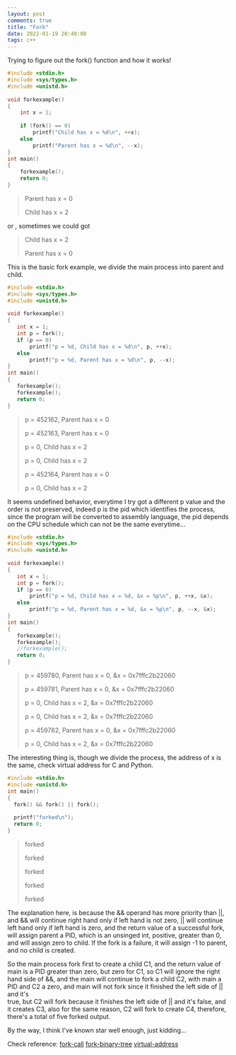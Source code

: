 ```yaml
---
layout: post
comments: true
title: "Fork"
date: 2022-01-19 20:49:00
tags: c++
---
```


Trying to figure out the fork() function and how it works!

```cpp
#include <stdio.h>
#include <sys/types.h>
#include <unistd.h>
  
void forkexample()
{
    int x = 1;
  
    if (fork() == 0)
        printf("Child has x = %d\n", ++x);
    else
        printf("Parent has x = %d\n", --x);
}
int main()
{
    forkexample();
    return 0;
}
```

> Parent has x = 0
> 
> Child has x = 2

or , sometimes we could got

> Child has x = 2
>
> Parent has x = 0 

 This is the basic fork example, we divide the main process into parent and child.
 
 ```cpp
#include <stdio.h>
#include <sys/types.h>
#include <unistd.h>
  
void forkexample()
{
    int x = 1;
    int p = fork();
    if (p == 0)
        printf("p = %d, Child has x = %d\n", p, ++x);
    else
        printf("p = %d, Parent has x = %d\n", p, --x);
}
int main()
{
    forkexample();
    forkexample();
    return 0;
}
```

> p = 452162, Parent has x = 0
> 
> p = 452163, Parent has x = 0
> 
> p = 0, Child has x = 2
> 
> p = 0, Child has x = 2
> 
> p = 452164, Parent has x = 0
> 
> p = 0, Child has x = 2

 It seems undefined behavior, everytime I try got a different p value and the order is not preserved, indeed p is the pid which identifies the process, since
 the program will be converted to assembly language, the pid depends on the CPU schedule which can not be the same everytime...
 
 ```cpp
#include <stdio.h>
#include <sys/types.h>
#include <unistd.h>
  
void forkexample()
{
    int x = 1;
    int p = fork();
    if (p == 0)
        printf("p = %d, Child has x = %d, &x = %p\n", p, ++x, &x);
    else
        printf("p = %d, Parent has x = %d, &x = %p\n", p, --x, &x);
}
int main()
{
    forkexample();
    forkexample();
    //forkexample();
    return 0;
}
```

> p = 459780, Parent has x = 0, &x = 0x7fffc2b22060
> 
> p = 459781, Parent has x = 0, &x = 0x7fffc2b22060
> 
> p = 0, Child has x = 2, &x = 0x7fffc2b22060
> 
> p = 0, Child has x = 2, &x = 0x7fffc2b22060
> 
> p = 459782, Parent has x = 0, &x = 0x7fffc2b22060
> 
> p = 0, Child has x = 2, &x = 0x7fffc2b22060

 The interesting thing is, though we divide the process, the address of x is the same, check virtual address for C and Python.
 
 ```cpp
#include <stdio.h>
#include <unistd.h>
int main()
{
   fork() && fork() || fork();
  
   printf("forked\n");
   return 0;
}
```

>forked
>
>forked
>
>forked
>
>forked
>
>forked
 
 The explanation here, is because the && operand has more priority than ||, and && will continue right hand only if left hand is not zero, || will continue 
 left hand only if left hand is zero, and the return value of a successful fork, will assign parent a PID, which is an unsinged int, positive, greater than 0, 
 and will assign zero to child. If the fork is a failure, it will assign -1 to parent, and no child is created. 
 
 So the main process fork first to create a child C1, and the return value of main is a PID greater than zero, but zero for C1, so C1 will ignore the right hand 
 side of &&, and the main will continue to fork a child C2, with main a PID and C2 a zero, and main will not fork since it finished the left side of || and it's  
 true, but C2 will fork because it finishes the left side of || and it's false, and it creates C3, also for the same reason, C2 will fork to create C4, therefore,
 there's a total of five forked output.
 
 By the way, I think I've known star well enough, just kidding...
 
 Check reference: 
 [fork-call](https://www.geeksforgeeks.org/fork-system-call/)
 [fork-binary-tree](https://www.geeksforgeeks.org/fork-and-binary-tree/)
 [virtual-address](https://www.geeksforgeeks.org/gate-gate-cs-2005-question-72/)
